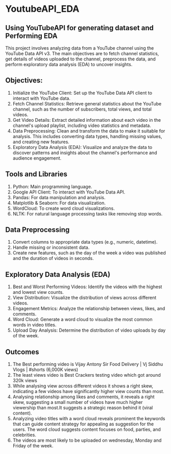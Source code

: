 # YoutubeAPI_EDA
## Using YouTubeAPI for generating dataset and Performing EDA

This project involves analyzing data from a YouTube channel using the YouTube Data API v3. The main objectives are to fetch channel statistics, get details of videos uploaded to the channel, preprocess the data, and perform exploratory data analysis (EDA) to uncover insights.

## Objectives:
1) Initialize the YouTube Client: Set up the YouTube Data API client to interact with YouTube data.
2) Fetch Channel Statistics: Retrieve general statistics about the YouTube channel, such as the number of subscribers, total views, and total videos.
3) Get Video Details: Extract detailed information about each video in the channel's upload playlist, including video statistics and metadata.
4) Data Preprocessing: Clean and transform the data to make it suitable for analysis. This includes converting data types, handling missing values, and creating new features.
5) Exploratory Data Analysis (EDA): Visualize and analyze the data to discover patterns and insights about the channel's performance and audience engagement.

## Tools and Libraries
1) Python: Main programming language.
2) Google API Client: To interact with YouTube Data API.
3) Pandas: For data manipulation and analysis.
4) Matplotlib & Seaborn: For data visualization.
5) WordCloud: To create word cloud visualizations.
6) NLTK: For natural language processing tasks like removing stop words.

## Data Preprocessing
1) Convert columns to appropriate data types (e.g., numeric, datetime).
2) Handle missing or inconsistent data.
3) Create new features, such as the day of the week a video was published and the duration of videos in seconds.

## Exploratory Data Analysis (EDA)
1) Best and Worst Performing Videos: Identify the videos with the highest and lowest view counts.
2) View Distribution: Visualize the distribution of views across different videos.
3) Engagement Metrics: Analyze the relationship between views, likes, and comments.
4) Word Cloud: Generate a word cloud to visualize the most common words in video titles.
5) Upload Day Analysis: Determine the distribution of video uploads by day of the week.

## Outcomes
1) The Best performing video is Vijay Antony Sir Food Delivery | Vj Siddhu Vlogs | #shorts (6,000K views)
2) The least views video is Best Crackers testing video which got around 320k views
3) While analysing view across different videos it shows a right skew, indicating a few videos have significantly higher view counts than most.
4) Analysing relationship among likes and comments, it reveals a right skew, suggesting a small number of videos have much higher viewership than most.It suggests a strategic reason behind it (viral content).
5) Analyzing video titles with a word cloud reveals prominent the keywords that can guide content strategy for appealing as suggestion for the users. The word cloud suggests content focuses on food, parties, and celebrities.
6) The videos are most likely to be uploaded on wednesday, Monday and Friday of the week.

